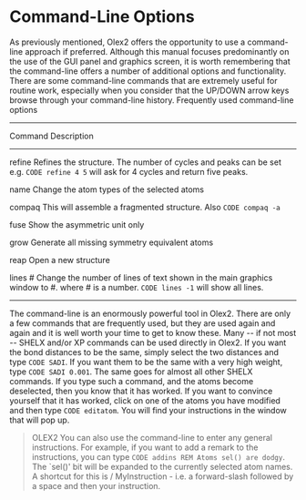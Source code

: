 # Command-Line Options
As previously mentioned, Olex2 offers the opportunity to use a command-line approach if preferred. Although this manual focuses predominantly on the use of the GUI panel and graphics screen, it is worth remembering that the command-line offers a number of additional options and functionality. There are some command-line commands that are extremely useful for routine work, especially when you consider that the UP/DOWN arrow keys browse through your command-line history.
Frequently used command-line options

------------------------------------------------------------------------
Command   Description
--------  ----------------------------------------------------------------
refine    Refines the structure. The number of cycles and peaks can be set e.g. `CODE refine 4 5` will ask for 4 cycles and return five peaks.

name      Change the atom types of the selected atoms

compaq    This will assemble a fragmented structure. Also `CODE compaq -a`

fuse      Show the asymmetric unit only

grow      Generate all missing symmetry equivalent atoms

reap      Open a new structure

lines #   Change the number of lines of text shown in the main graphics window to #. where # is a number. `CODE lines -1` will show all lines.
------  ----------------------------------------------------------------

The command-line is an enormously powerful tool in Olex2. There are only a few commands that are frequently used, but they are used again and again and it is well worth your time to get to know these.
Many -- if not most -- SHELX and/or XP commands can be used directly in Olex2. If you want the bond distances to be the same, simply select the two distances and type `CODE SADI`. If you want them to be the same with a very high weight, type `CODE SADI 0.001`. The same goes for almost all other SHELX commands. If you type such a command, and the atoms become deselected, then you know that it has worked. If you want to convince yourself that it has worked, click on one of the atoms you have modified and then type `CODE editatom`. You will find your instructions in the window that will pop up.

>OLEX2 You can also use the command-line to enter any general instructions. For example, if you want to add a remark to the instructions, you can type `CODE addins REM Atoms sel() are dodgy`. The `sel()' bit will be expanded to the currently selected atom names. A shortcut for this is / MyInstruction - i.e. a forward-slash followed by a space and then your instruction.
